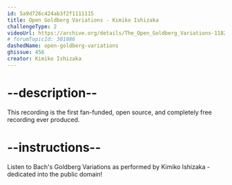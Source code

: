 ```yaml
---
id: 5a9d726c424ab3f2f1111115
title: Open Goldberg Variations - Kimiko Ishizaka
challengeType: 2
videoUrl: https://archive.org/details/The_Open_Goldberg_Variations-11823
# forumTopicId: 301086
dashedName: open-goldberg-variations
ghissue: 456
creator: Kimiko Ishizaka
---
```


# --description--

This recording is the first fan-funded, open source, and completely free recording ever produced.

# --instructions--

Listen to Bach's Goldberg Variations as performed by Kimiko Ishizaka - dedicated into the public domain!
